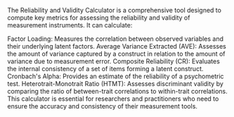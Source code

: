 The Reliability and Validity Calculator is a comprehensive tool designed to compute key metrics for assessing the reliability and validity of measurement instruments. It can calculate:

Factor Loading: Measures the correlation between observed variables and their underlying latent factors.
Average Variance Extracted (AVE): Assesses the amount of variance captured by a construct in relation to the amount of variance due to measurement error.
Composite Reliability (CR): Evaluates the internal consistency of a set of items forming a latent construct.
Cronbach's Alpha: Provides an estimate of the reliability of a psychometric test.
Heterotrait-Monotrait Ratio (HTMT): Assesses discriminant validity by comparing the ratio of between-trait correlations to within-trait correlations.
This calculator is essential for researchers and practitioners who need to ensure the accuracy and consistency of their measurement tools.
